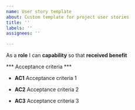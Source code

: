 ```yaml
---
name: User story template
about: Custom template for project user stories
title: ''
labels: ''
assignees: ''

---
```


As a **role** I can **capability** so that **received benefit**

*** Acceptance criteria ***

- **AC1** Acceptance criteria 1

- **AC2** Acceptance criteria 2

- **AC3** Acceptance criteria 3
